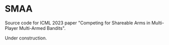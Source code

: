 # SMAA

Source code for ICML 2023 paper "Competing for Shareable Arms in Multi-Player Multi-Armed Bandits".

Under construction.
